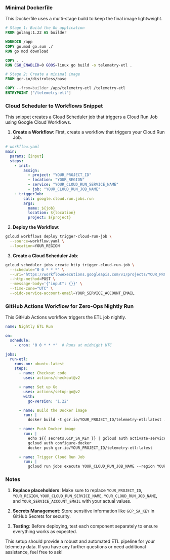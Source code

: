### Minimal Dockerfile

This Dockerfile uses a multi-stage build to keep the final image lightweight.

```dockerfile
# Stage 1: Build the Go application
FROM golang:1.22 AS builder

WORKDIR /app
COPY go.mod go.sum ./
RUN go mod download

COPY . .
RUN CGO_ENABLED=0 GOOS=linux go build -o telemetry-etl .

# Stage 2: Create a minimal image
FROM gcr.io/distroless/base

COPY --from=builder /app/telemetry-etl /telemetry-etl
ENTRYPOINT ["/telemetry-etl"]
```

### Cloud Scheduler to Workflows Snippet

This snippet creates a Cloud Scheduler job that triggers a Cloud Run Job using Google Cloud Workflows.

1. **Create a Workflow**: First, create a workflow that triggers your Cloud Run Job.

```yaml
# workflow.yaml
main:
  params: [input]
  steps:
    - init:
        assign:
          - project: "YOUR_PROJECT_ID"
          - location: "YOUR_REGION"
          - service: "YOUR_CLOUD_RUN_SERVICE_NAME"
          - job: "YOUR_CLOUD_RUN_JOB_NAME"
    - triggerJob:
        call: google.cloud.run.jobs.run
        args:
          name: ${job}
          location: ${location}
          project: ${project}
```

2. **Deploy the Workflow**:

```bash
gcloud workflows deploy trigger-cloud-run-job \
  --source=workflow.yaml \
  --location=YOUR_REGION
```

3. **Create a Cloud Scheduler Job**:

```bash
gcloud scheduler jobs create http trigger-cloud-run-job \
  --schedule="0 0 * * *" \
  --uri="https://workflowexecutions.googleapis.com/v1/projects/YOUR_PROJECT_ID/locations/YOUR_REGION/executions" \
  --http-method=POST \
  --message-body='{"input": {}}' \
  --time-zone="UTC" \
  --oidc-service-account-email=YOUR_SERVICE_ACCOUNT_EMAIL
```

### GitHub Actions Workflow for Zero-Ops Nightly Run

This GitHub Actions workflow triggers the ETL job nightly.

```yaml
name: Nightly ETL Run

on:
  schedule:
    - cron: '0 0 * * *'  # Runs at midnight UTC

jobs:
  run-etl:
    runs-on: ubuntu-latest
    steps:
      - name: Checkout code
        uses: actions/checkout@v2

      - name: Set up Go
        uses: actions/setup-go@v2
        with:
          go-version: '1.22'

      - name: Build the Docker image
        run: |
          docker build -t gcr.io/YOUR_PROJECT_ID/telemetry-etl:latest .

      - name: Push Docker image
        run: |
          echo ${{ secrets.GCP_SA_KEY }} | gcloud auth activate-service-account --key-file=-
          gcloud auth configure-docker
          docker push gcr.io/YOUR_PROJECT_ID/telemetry-etl:latest

      - name: Trigger Cloud Run Job
        run: |
          gcloud run jobs execute YOUR_CLOUD_RUN_JOB_NAME --region YOUR_REGION --project YOUR_PROJECT_ID
```

### Notes

1. **Replace placeholders**: Make sure to replace `YOUR_PROJECT_ID`, `YOUR_REGION`, `YOUR_CLOUD_RUN_SERVICE_NAME`, `YOUR_CLOUD_RUN_JOB_NAME`, and `YOUR_SERVICE_ACCOUNT_EMAIL` with your actual values.

2. **Secrets Management**: Store sensitive information like `GCP_SA_KEY` in GitHub Secrets for security.

3. **Testing**: Before deploying, test each component separately to ensure everything works as expected.

This setup should provide a robust and automated ETL pipeline for your telemetry data. If you have any further questions or need additional assistance, feel free to ask!